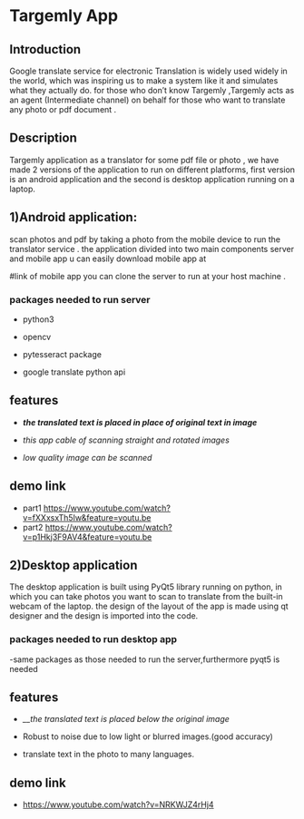 # Targemly App

## Introduction
Google translate service for electronic Translation is widely used widely in the world,
which was inspiring us to make a system like it and simulates what they actually do.
for those who don’t know Targemly ,Targemly acts as an agent (Intermediate channel) on
behalf for those who want to translate any photo or pdf document .

## Description

 Targemly application as a translator for some pdf file or photo ,
 we have made 2 versions of the application to run on different platforms,
 first version is an android application and the second is desktop application running on a laptop.
 
  
 ## 1)Android application:
 
scan photos and pdf by taking a photo from the mobile device to run the translator service .
the application divided into two main components server and mobile app 
u can easily download mobile app at

#link of mobile app 
you can  clone the server to run at your host machine .

### packages needed to run server 
- python3 

- opencv

- pytesseract package

- google translate python api  

## features  

- *__the translated text is placed in place of original text in image__* 

- *this app cable of scanning  straight and rotated images* 

- *low quality image  can  be scanned* 

## demo link 
- part1 https://www.youtube.com/watch?v=fXXxsxTh5Iw&feature=youtu.be 
- part2  https://www.youtube.com/watch?v=p1Hkj3F9AV4&feature=youtu.be



## 2)Desktop application

 The desktop application is built using PyQt5 library running on python,
 in which you can take photos you want to scan to translate from the built-in webcam of the laptop.
 the design of the layout of the app is made using qt designer and the design is imported into the code.
 
 
 ### packages needed to run desktop app
 -same packages as those needed to run the server,furthermore pyqt5 is needed
 
 
 ## features  

- *__the translated text is placed below the original image* 

- Robust to noise due to low light or blurred images.(good accuracy)

- translate text in the photo to many languages.
 
 
## demo link 
- https://www.youtube.com/watch?v=NRKWJZ4rHj4



 


